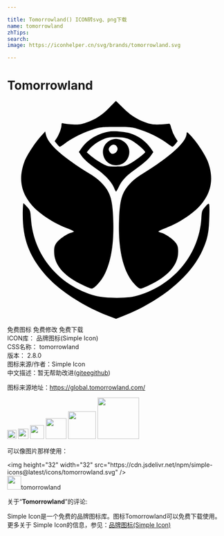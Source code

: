 ```yaml
---

title: Tomorrowland() ICON转svg、png下载
name: tomorrowland
zhTips: 
search: 
image: https://iconhelper.cn/svg/brands/tomorrowland.svg

---
```


# Tomorrowland  <small style="font-size: 60%;font-weight: 100"></small>

<div id="svg" class="svg-wrap">
<svg role="img" xmlns="http://www.w3.org/2000/svg" viewBox="0 0 24 24"><title>Tomorrowland icon</title><path d="M11.97 0c-.009.01-.35.35-.747.758-.826.835-1.504 1.271-2.524 1.62-.582.205-.836.243-1.496.204-.427-.02-.883-.067-1-.115-.194-.058-.223-.04-.223.174 0 .33-.251 1.02-.523 1.437l-.234.35.244.3c.126.175.281.311.33.311.048 0 .31-.175.592-.389.738-.563 2.039-1.212 3.048-1.513.797-.253.99-.274 2.563-.274 1.573 0 1.766.021 2.563.274 1.01.3 2.31.95 3.048 1.513.282.214.544.39.592.39.049 0 .204-.137.33-.302l.244-.31-.283-.448a4.197 4.197 0 01-.416-.98c-.107-.437-.165-.523-.31-.494-.107.02-.534.057-.971.076-.621.03-.913.001-1.408-.164-1.03-.35-1.825-.845-2.641-1.67-.417-.417-.768-.758-.777-.748zm-.284 3.328a2.38 2.38 0 00-.317.022c-1.369.213-2.504.882-3.203 1.882l-.273.39.273.388c.301.437.805.873 1.805 1.572.825.583 1.583 1.408 1.787 1.97.097.243.193.438.232.428.03 0 .175-.251.32-.552.302-.641.846-1.225 1.73-1.846.96-.68 1.512-1.164 1.794-1.572l.264-.38-.291-.427a4.434 4.434 0 00-2.32-1.66c-.45-.126-1.267-.22-1.801-.215zm-7.502.031l-.475.524C3.059 4.6 2.155 5.99 1.902 6.66c-.63 1.7-.464 3.127.536 4.486.796 1.078 2.357 2.165 4.095 2.854.447.165.807.34.807.379 0 .029-.126.088-.291.127-.456.097-1.408.766-1.66 1.174-.185.29-.233.504-.223.96.01 1.35.97 2.526 2.834 3.477.602.301 1.184.553 1.291.553.32 0 1.108-.874 1.477-1.66.699-1.437 1-3.408.912-5.912-.078-2.272-.32-3.059-1.252-4.04-.272-.29-.827-.727-1.235-.97C6 6.117 4.465 4.738 4.243 3.64l-.06-.282zm15.634.094c-.036-.003-.047.037-.05.11-.01.96-1.728 2.525-4.961 4.525-.408.243-.963.68-1.235.97-.932.981-1.174 1.768-1.252 4.04-.087 2.504.213 4.475.912 5.912.37.786 1.157 1.66 1.477 1.66.107 0 .68-.242 1.271-.543 1.874-.951 2.844-2.137 2.854-3.486.01-.457-.038-.67-.223-.961-.252-.408-1.204-1.077-1.66-1.174-.165-.039-.29-.098-.29-.127 0-.039.36-.214.806-.379 1.738-.69 3.3-1.776 4.096-2.854 1-1.359 1.166-2.787.535-4.486-.262-.699-1.176-2.088-1.827-2.787-.267-.291-.393-.415-.453-.42zm-7.994.533l.274.004c.757.03 1.018.078 1.484.291.505.233 1.621 1.165 1.621 1.35 0 .126-1.183 1.02-1.746 1.31-.476.253-.632.282-1.457.282-.883 0-.951-.02-1.602-.37a7.076 7.076 0 01-1.156-.785l-.484-.418L9 5.36c.36-.447 1-.904 1.611-1.157.425-.178.634-.221 1.213-.217zm.188.19a1.362 1.362 0 00-.692.174c-1.34.708-.844 2.728.68 2.728 1.485 0 2.01-1.951.719-2.69a1.475 1.475 0 00-.707-.212zm-.282.635c.157-.001.3.096.387.287.214.456-.476.98-.767.591-.224-.281-.224-.466.01-.699a.543.543 0 01.37-.18zm-9.943 6.46c-.039-.019-.078.563-.078 1.291 0 2.593.67 4.428 2.379 6.467 1.466 1.748 4.282 3.612 7.058 4.65l.844.321.807-.32c4.165-1.65 7.416-4.34 8.717-7.223.534-1.165.7-1.933.748-3.477.029-.786.029-1.504-.01-1.591-.049-.127-.135-.078-.436.261-.359.408-.37.457-.427 1.301-.272 4.088-3.224 7.534-7.33 8.563-1 .252-3.311.225-4.33-.047-4.03-1.107-6.856-4.477-7.118-8.516-.058-.825-.078-.893-.398-1.262-.194-.213-.377-.408-.426-.418Z"/></svg>
</div>
<detail full-name='tomorrowland'></detail>

<div class="detail-page">
<p>
<span><span class="badge-success badge">免费图标</span> <span class="badge-success badge">免费修改</span>  <span class="badge-success badge">免费下载</span> </span>
<br/>
<span>
ICON库：
<span class="badge-secondary badge">品牌图标(Simple Icon)</span> 
</span>
<br/>
<span>
CSS名称：
<span class="badge-secondary badge">tomorrowland</span> 
</span>

<br/>
<span>
版本：
<span class="badge-secondary badge">2.8.0</span> 
</span>
<br/>
<span>图标来源/作者：<span class="badge-light badge">Simple Icon</span></span> 
<br/>
<span class="zh-detail">中文描述：暂无<span class="help-link"><span>帮助改进</span>(<a href="https://gitee.com/liuwave/icon-helper/edit/master/json/brands/tomorrowland.json" target="_blank" rel="noopener noreferrer">gitee</a><a href="https://github.com/liuwave/icon-helper/edit/master/json/brands/tomorrowland.json" target="_blank" rel="noopener noreferrer">github</a></span>)</span><br/>
</p>
</div><div class="description description alert alert-light"><p>图标来源地址：<a href="https://global.tomorrowland.com/" target="_blank" rel="noopener noreferrer">https://global.tomorrowland.com/</a></p></div>
<div class="alert alert-dark">
<img height="21" width="21" src="https://cdn.jsdelivr.net/npm/simple-icons@latest/icons/tomorrowland.svg" />
<img height="24" width="24" src="https://cdn.jsdelivr.net/npm/simple-icons@latest/icons/tomorrowland.svg" />
<img height="32" width="32" src="https://cdn.jsdelivr.net/npm/simple-icons@latest/icons/tomorrowland.svg" />
<img height="48" width="48" src="https://cdn.jsdelivr.net/npm/simple-icons@latest/icons/tomorrowland.svg" />
<img height="64" width="64" src="https://cdn.jsdelivr.net/npm/simple-icons@latest/icons/tomorrowland.svg" />
<img height="96" width="96" src="https://cdn.jsdelivr.net/npm/simple-icons@latest/icons/tomorrowland.svg" />

</div>
<div>
  <p>可以像图片那样使用：    
  </p>
  <div class="alert alert-primary" style="font-size: 14px">
    &lt;img height="32" width="32" src="https://cdn.jsdelivr.net/npm/simple-icons@latest/icons/tomorrowland.svg" /&gt;
    <copy-btn content='<img height="32" width="32" src="https://cdn.jsdelivr.net/npm/simple-icons@latest/icons/tomorrowland.svg" />'></copy-btn>
  </div>
  <div class="alert alert-secondary">
    <img height="32" width="32" src="https://cdn.jsdelivr.net/npm/simple-icons@latest/icons/tomorrowland.svg" />tomorrowland
    <copy-btn content="tomorrowland" btn-title="复制图标名称"></copy-btn>
  </div>
</div>
<div class="icon-detail__container">
<p>关于“<b>Tomorrowland</b>”的评论:</p>
</div>
<Vssue title="关于“Tomorrowland”的评论" />
<div><p>Simple Icon是一个免费的品牌图标库。图标Tomorrowland可以免费下载使用。更多关于  Simple Icon的信息，参见：<a target="_blank" href="https://iconhelper.cn/brands.html">品牌图标(Simple Icon)</a>
</p></div>
